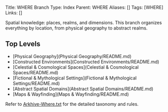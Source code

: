 Title: WHERE Branch
Type: Index
Parent: WHERE
Aliases: []
Tags: [WHERE]
Links: []

Spatial knowledge: places, realms, and dimensions. This branch organizes everything by location, from physical geography to abstract realms.

## Top Levels
- [Physical Geography](Physical Geography/README.md)
- [Constructed Environments](Constructed Environments/README.md)
- [Celestial & Cosmological Spaces](Celestial & Cosmological Spaces/README.md)
- [Fictional & Mythological Settings](Fictional & Mythological Settings/README.md)
- [Abstract Spatial Domains](Abstract Spatial Domains/README.md)
- [Maps & Wayfinding](Maps & Wayfinding/README.md)

Refer to [Arkhive-Where.txt](Arkhive-Where.txt) for the detailed taxonomy and rules.
